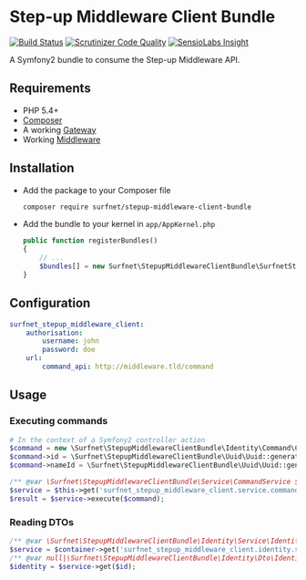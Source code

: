 # Step-up Middleware Client Bundle
[![Build Status](https://travis-ci.org/SURFnet/Stepup-Middleware-clientbundle.svg)](https://travis-ci.org/SURFnet/Stepup-Middleware-clientbundle) [![Scrutinizer Code Quality](https://scrutinizer-ci.com/g/SURFnet/Stepup-Middleware-clientbundle/badges/quality-score.png?b=develop)](https://scrutinizer-ci.com/g/SURFnet/Stepup-Middleware-clientbundle/?branch=develop) [![SensioLabs Insight](https://insight.sensiolabs.com/projects/3fef2be8-1351-4fbb-b6e8-00296c1d8d36/mini.png)](https://insight.sensiolabs.com/projects/3fef2be8-1351-4fbb-b6e8-00296c1d8d36)

A Symfony2 bundle to consume the Step-up Middleware API.

## Requirements

 * PHP 5.4+
 * [Composer](https://getcomposer.org/)
 * A working [Gateway](https://github.com/SURFnet/Stepup-Gateway)
 * Working [Middleware](https://github.com/SURFnet/Stepup-Middleware)

## Installation

 * Add the package to your Composer file
    ```sh
    composer require surfnet/stepup-middleware-client-bundle
    ```

 * Add the bundle to your kernel in `app/AppKernel.php`
    ```php
    public function registerBundles()
    {
        // ...
        $bundles[] = new Surfnet\StepupMiddlewareClientBundle\SurfnetStepupMiddlewareClientBundle;
    }
    ```

## Configuration

```yaml
surfnet_stepup_middleware_client:
    authorisation:
        username: john
        password: doe
    url:
        command_api: http://middleware.tld/command
```

## Usage

### Executing commands

```php
# In the context of a Symfony2 controller action
$command = new \Surfnet\StepupMiddlewareClientBundle\Identity\Command\CreateIdentityCommand();
$command->id = \Surfnet\StepupMiddlewareClientBundle\Uuid\Uuid::generate();
$command->nameId = \Surfnet\StepupMiddlewareClientBundle\Uuid\Uuid::generate();

/** @var \Surfnet\StepupMiddlewareClientBundle\Service\CommandService $service */
$service = $this->get('surfnet_stepup_middleware_client.service.command');
$result = $service->execute($command);
```

### Reading DTOs

```php
/** @var \Surfnet\StepupMiddlewareClientBundle\Identity\Service\IdentityService $service */
$service = $container->get('surfnet_stepup_middleware_client.identity.service.identity');
/** @var null|\Surfnet\StepupMiddlewareClientBundle\Identity\Dto\Identity */
$identity = $service->get($id);
```

